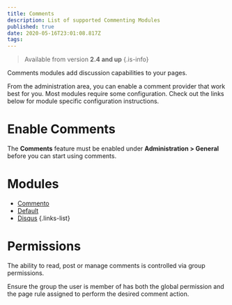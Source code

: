 ```yaml
---
title: Comments
description: List of supported Commenting Modules
published: true
date: 2020-05-16T23:01:08.817Z
tags: 
---
```


> Available from version **2.4 and up**
{.is-info}

Comments modules add discussion capabilities to your pages.

From the administration area, you can enable a comment provider that work best for you.
Most modules require some configuration. Check out the links below for module specific configuration instructions.

# Enable Comments

The **Comments** feature must be enabled under **Administration > General** before you can start using comments.

# Modules

- [Commento](/comments/commento)
- [Default](/comments/default)
- [Disqus](/comments/disqus)
{.links-list}

# Permissions

The ability to read, post or manage comments is controlled via group permissions.

Ensure the group the user is member of has both the global permission and the page rule assigned to perform the desired comment action.